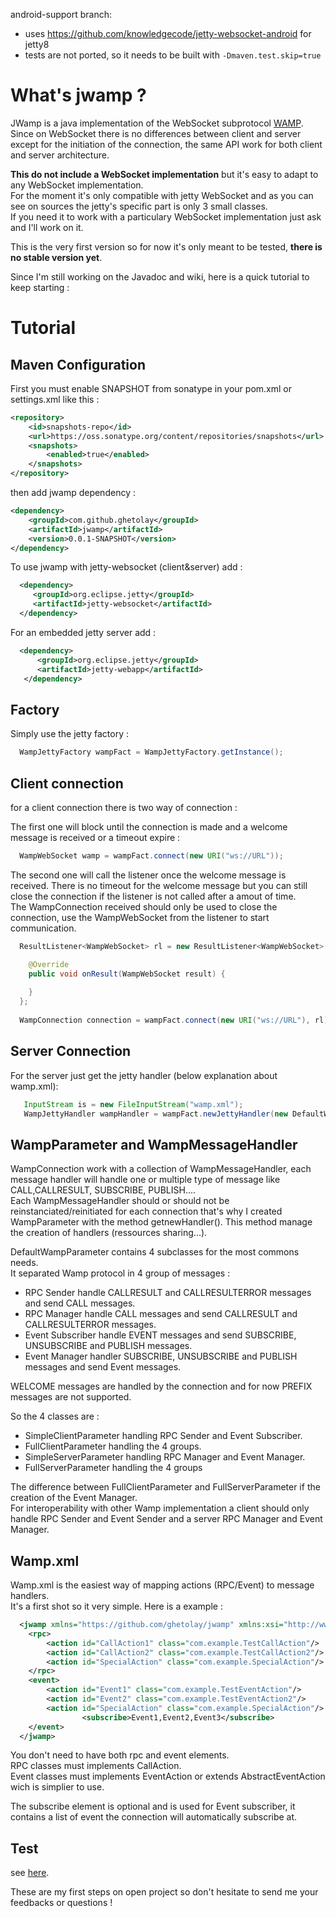 android-support branch:

 - uses https://github.com/knowledgecode/jetty-websocket-android for jetty8 
 - tests are not ported, so it needs to be built with `-Dmaven.test.skip=true`

What's jwamp ?
==============

JWamp is a java implementation of the WebSocket subprotocol [WAMP][wamp].  
Since on WebSocket there is no differences between client and server except for the initiation of the connection, the same API work for both client and server architecture.

**This do not include a WebSocket implementation** but it's easy to adapt to any WebSocket implementation.  
For the moment it's only compatible with jetty WebSocket and as you can see on sources the jetty's specific part is only 3 small classes.  
If you need it to work with a particulary WebSocket implementation just ask and I'll work on it.

This is the very first version so for now it's only meant to be tested, **there is no stable version yet**.

Since I'm still working on the Javadoc and wiki, here is a quick tutorial to keep starting :

Tutorial
========

Maven Configuration
-------------

First you must enable SNAPSHOT from sonatype in your pom.xml or settings.xml like this :
```xml
<repository>
	<id>snapshots-repo</id>
	<url>https://oss.sonatype.org/content/repositories/snapshots</url>
	<snapshots>
		<enabled>true</enabled>
	</snapshots>
</repository>
```

then add jwamp dependency : 
```xml
<dependency>
	<groupId>com.github.ghetolay</groupId>
	<artifactId>jwamp</artifactId>
	<version>0.0.1-SNAPSHOT</version>
</dependency>
```
To use jwamp with jetty-websocket (client&server) add : 
```xml
  <dependency>
     <groupId>org.eclipse.jetty</groupId>
     <artifactId>jetty-websocket</artifactId> 
  </dependency>
```
For an embedded jetty server add : 
```xml
  <dependency>
      <groupId>org.eclipse.jetty</groupId>
      <artifactId>jetty-webapp</artifactId>
   </dependency>
```
Factory
-------

Simply use the jetty factory : 
```java
  WampJettyFactory wampFact = WampJettyFactory.getInstance();
```

Client connection
-----------------

for a client connection there is two way of connection : 

The first one will block until the connection is made and a welcome message is received or a timeout expire :

```java
  WampWebSocket wamp = wampFact.connect(new URI("ws://URL"));
```

The second one will call the listener once the welcome message is received. There is no timeout for the welcome message but you can still close the connection if the listener is not called after a amout of time.  
The WampConnection received should only be used to close the connection, use the WampWebSocket from the listener to start communication.

```java
  ResultListener<WampWebSocket> rl = new ResultListener<WampWebSocket>() {

    @Override
    public void onResult(WampWebSocket result) {
					
    }
  };
			
  WampConnection connection = wampFact.connect(new URI("ws://URL"), rl);
```


Server Connection
-----------------

For the server just get the jetty handler (below explanation about wamp.xml): 

```java
   InputStream is = new FileInputStream("wamp.xml");
   WampJettyHandler wampHandler = wampFact.newJettyHandler(new DefaultWampParameter.SimpleServerParameter(is));
```


WampParameter and WampMessageHandler
------------------------------------

WampConnection work with a collection of WampMessageHandler, each message handler will handle one or multiple type of message like CALL,CALLRESULT, SUBSCRIBE, PUBLISH....  
Each WampMessageHandler should or should not be reinstanciated/reinitiated for each connection that's why I created WampParameter with the method getnewHandler(). This method manage the creation of handlers (ressources sharing...).

DefaultWampParameter contains 4 subclasses for the most commons needs.  
It separated Wamp protocol in 4 group of messages : 

* RPC Sender handle CALLRESULT and CALLRESULTERROR messages and send CALL messages.
* RPC Manager handle CALL messages and send CALLRESULT and CALLRESULTERROR messages.
* Event Subscriber handle EVENT messages and send SUBSCRIBE, UNSUBSCRIBE and PUBLISH messages.
* Event Manager handler SUBSCRIBE, UNSUBSCRIBE and PUBLISH messages and send Event messages.

WELCOME messages are handled by the connection and for now PREFIX messages are not supported.

So the 4 classes are : 

* SimpleClientParameter handling RPC Sender and Event Subscriber.
* FullClientParameter handling the 4 groups.
* SimpleServerParameter handling RPC Manager and Event Manager.
* FullServerParameter handling the 4 groups

The difference between FullClientParameter and FullServerParameter if the creation of the Event Manager.  
For interoperability with other Wamp implementation a client should only handle RPC Sender and Event Sender and a server RPC Manager and Event Manager.


Wamp.xml
--------

Wamp.xml is the easiest way of mapping actions (RPC/Event) to message handlers.  
It's a first shot so it very simple. Here is a example : 

```xml
  <jwamp xmlns="https://github.com/ghetolay/jwamp" xmlns:xsi="http://www.w3.org/2001/XMLSchema-instance" xsi:schemaLocation="https://github.com/ghetolay/jwamp https://raw.github.com/ghetolay/jwamp/master/jwamp.xsd">
	<rpc>
		<action id="CallAction1" class="com.example.TestCallAction"/>
		<action id="CallAction2" class="com.example.TestCallAction2"/>
		<action id="SpecialAction" class="com.example.SpecialAction"/>
	</rpc>
	<event>
		<action id="Event1" class="com.example.TestEventAction"/>
		<action id="Event2" class="com.example.TestEventAction2"/>
		<action id="SpecialAction" class="com.example.SpecialAction"/>
                <subscribe>Event1,Event2,Event3</subscribe>
	</event>
  </jwamp>
```

You don't need to have both rpc and event elements.  
RPC classes must implements CallAction.  
Event classes must implements EventAction or extends AbstractEventAction wich is simplier to use.  

The subscribe element is optional and is used for Event subscriber, it contains a list of event the connection will automatically subscribe at.  
  
Test
----

see [here][test-readme].  
  
  
  
These are my first steps on open project so don't hesitate to send me your feedbacks or questions ! 

[wamp]: http://wamp.ws/
[test-readme]: jwamp/tree/master/src/test/resources
